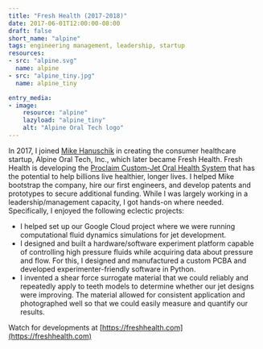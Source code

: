 ```yaml
---
title: "Fresh Health (2017-2018)"
date: 2017-06-01T12:00:00-08:00
draft: false
short_name: "alpine"
tags: engineering management, leadership, startup
resources:
- src: "alpine.svg"
  name: alpine
- src: "alpine_tiny.jpg"
  name: alpine_tiny

entry_media:
- image:
    resource: "alpine"
    lazyload: "alpine_tiny"
    alt: "Alpine Oral Tech logo"
---
```

In 2017, I joined [Mike Hanuschik](https://www.linkedin.com/in/michaelhanuschik/) in creating the consumer healthcare startup, Alpine Oral Tech, Inc., which later became Fresh Health. Fresh Health is developing the [Proclaim Custom-Jet Oral Health System](https://proclaimhealth.com/pages/how-it-works) that has the potential to help billions live healthier, longer lives. I helped Mike bootstrap the company, hire our first engineers, and develop patents and prototypes to secure additional funding. While I was largely working in a leadership/management capacity, I got hands-on where needed. Specifically, I enjoyed the following eclectic projects:

* I helped set up our Google Cloud project where we were running computational fluid dynamics simulations for jet development.
* I designed and built a hardware/software experiment platform capable of controlling high pressure fluids while acquiring data about pressure and flow. For this, I designed and manufactured a custom PCBA and developed experimenter-friendly software in Python.
* I invented a shear force surrogate material that we could reliably and repeatedly apply to teeth models to determine whether our jet designs were improving. The material allowed for consistent application and photographed well so that we could easily measure and quantify our results.

Watch for developments at [https://freshhealth.com](https://freshhealth.com)
